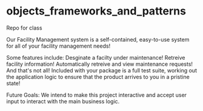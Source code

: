 # objects_frameworks_and_patterns
Repo for class


Our Facility Management system is a self-contained, easy-to-use system for all of your facility management needs!

Some features include:
  Desginate a facilty under maintenance!
  Retreive facility information!
  Automatically retreive and view maintenance requests!
  And that's not all!
    Included with your package is a full test suite, working out the application logic to ensure that the product arrives to you in a pristine state!


Future Goals:
  We intend to make this project interactive and accept user input to interact with the main business logic.
  
